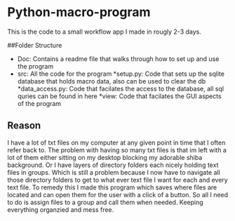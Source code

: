 # Python-macro-program
This is the code to a small workflow app I made in rougly 2-3 days.

##Folder Structure
* Doc: Contains a readme file that walks through how to set up and use the program
* src: All the code for the program
  *setup.py: Code that sets up the sqlite database that holds macro data, also can be used to clear the db
  *data_access.py: Code that facilates the access to the database, all sql quries can be found in here
  *view: Code that facilates the GUI aspects of the program


## Reason
 I have a lot of txt files on my computer at any given point in time that I often refer back to. The problem with having so many txt files is that im left with a lot of them either sitting on my desktop blocking my adorable shiba background. Or I have layers of directory folders each nicely holding text files in groups. Which is still a problem because I now have to navigate all those directory folders to get to what ever text file I want for each and every text file. To remedy this I made this program which saves where files are located and can open them for the user with a click of a button. So all I need to do is assign files to a group and call them when needed. Keeping everything organzied and mess free.
